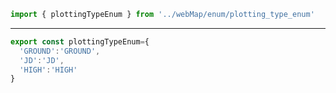 ```jsx
import { plottingTypeEnum } from '../webMap/enum/plotting_type_enum'
```

---

```jsx
export const plottingTypeEnum={
  'GROUND':'GROUND',
  'JD':'JD',
  'HIGH':'HIGH'
}

```
